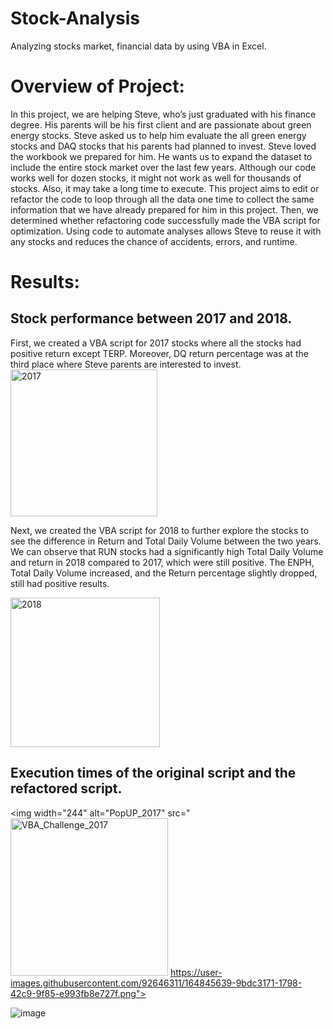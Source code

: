 # Stock-Analysis
Analyzing stocks market, financial data by using VBA in Excel.

# Overview of Project: 
In this project, we are helping Steve, who’s just graduated with his finance degree. His parents will be his first client and are passionate about green energy stocks. Steve asked us to help him evaluate the all green energy stocks and DAQ stocks that his parents had planned to invest. 
Steve loved the workbook we prepared for him. He wants us to expand the dataset to include the entire stock market over the last few years. Although our code works well for dozen stocks, it might not work as well for thousands of stocks. Also, it may take a long time to execute. 
This project aims to edit or refactor the code to loop through all the data one time to collect the same information that we have already prepared for him in this project. Then, we determined whether refactoring code successfully made the VBA script for optimization. Using code to automate analyses allows Steve to reuse it with any stocks and reduces the chance of accidents, errors, and runtime.
# Results: 
## Stock performance between 2017 and 2018.
First, we created a VBA script for 2017 stocks where all the stocks had positive return except TERP. Moreover, DQ return percentage was at the third place where Steve parents are interested to invest.
<img width="235" alt="2017" src="https://user-images.githubusercontent.com/92646311/164845511-041a0b50-f6ee-4411-9d12-98aa6736c86f.png">

Next, we created the VBA script for 2018 to further explore the stocks to see the difference in Return and Total Daily Volume between the two years. We can observe that RUN stocks had a significantly high Total Daily Volume and return in 2018 compared to 2017, which were still positive. The ENPH, Total Daily Volume increased, and the Return percentage slightly dropped, still had positive results.

<img width="239" alt="2018" src="https://user-images.githubusercontent.com/92646311/164845563-89e59dfa-ef70-410a-8298-91163abbba66.png">

## Execution times of the original script and the refactored script.
<img width="244" alt="PopUP_2017" src="<img width="252" alt="VBA_Challenge_2017" src="https://user-images.githubusercontent.com/92646311/164845674-5d607e5c-eddf-4d3e-917a-4447c9a1343f.png">
https://user-images.githubusercontent.com/92646311/164845639-9bdc3171-1798-42c9-9f85-e993fb8e727f.png">





![image](https://user-images.githubusercontent.com/92646311/164845265-ccf36c7d-14fc-4df9-8594-6bc77c64181a.png)

